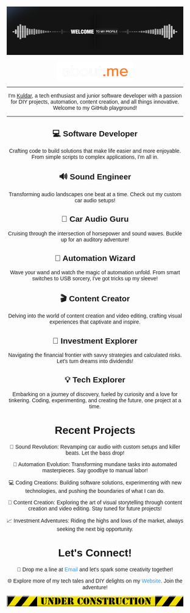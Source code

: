 <div align="center" style="font-family: 'Arial', sans-serif; padding: 20px;">
  <img src="./Assets/welcome.gif" alt="Welcome" style="max-width: 100%; height: auto;">
  
  <p>

  </p>
  <img src="./Assets/About.me.png" alt="About me" width="200" height="50">
  <hr style="border-color: #ffffff;">
  
  <p>I'm <a href="https://github.com/Kuldar" text-decoration: none;">Kuldar</a>, a tech enthusiast and junior software developer with a passion for DIY projects, automation, content creation, and all things innovative. Welcome to my GitHub playground!</p>
  <hr style="border-color: #ffffff;">

  <h2>💻 Software Developer</h2>
  <p>Crafting code to build solutions that make life easier and more enjoyable. From simple scripts to complex applications, I'm all in.</p>

  <h2>🔊 Sound Engineer</h2>
  <p>Transforming audio landscapes one beat at a time. Check out my custom car audio setups!</p>

  <h2>🚗 Car Audio Guru</h2>
  <p>Cruising through the intersection of horsepower and sound waves. Buckle up for an auditory adventure!</p>

  <h2>🤖 Automation Wizard</h2>
  <p>Wave your wand and watch the magic of automation unfold. From smart switches to USB sorcery, I've got tricks up my sleeve!</p>

  <h2>🎬 Content Creator</h2>
  <p>Delving into the world of content creation and video editing, crafting visual experiences that captivate and inspire.</p>

  <h2>💼 Investment Explorer</h2>
  <p>Navigating the financial frontier with savvy strategies and calculated risks. Let's turn dreams into dividends!</p>

  <h2>💡 Tech Explorer</h2>
  <p>Embarking on a journey of discovery, fueled by curiosity and a love for tinkering. Coding, experimenting, and creating the future, one project at a time.</p>



  <h1>Recent Projects</h1>

  <p>🔧 Sound Revolution: Revamping car audio with custom setups and killer beats. Let the bass drop!</p>
  <p>🤖 Automation Evolution: Transforming mundane tasks into automated masterpieces. Say goodbye to manual labor!</p>
  <p>💻 Coding Creations: Building software solutions, experimenting with new technologies, and pushing the boundaries of what I can do.</p>
  <p>🎥 Content Creation: Exploring the art of visual storytelling through content creation and video editing. Stay tuned for future projects!</p>
  <p>📈 Investment Adventures: Riding the highs and lows of the market, always seeking the next big opportunity.</p>



  <h1>Let's Connect!</h1>

  <p>📧 Drop me a line at <a href="mailto:kuldarrainer@gmail.com" style="color: #3498db; text-decoration: none;">Email</a> and let's spark some creativity together!</p>

  <p>🌐 Explore more of my tech tales and DIY delights on my <a href="https://kuldar9.github.io/" style="color: #3498db; text-decoration: none;">Website</a>. Join the adventure!</p>

  <img src="./Assets/Under-construction.gif" alt="Under Construction" style="max-width: 100%; height: auto;">
</div>
